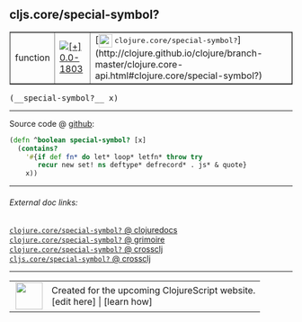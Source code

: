 ## cljs.core/special-symbol?



 <table border="1">
<tr>
<td>function</td>
<td><a href="https://github.com/cljsinfo/cljs-api-docs/tree/0.0-1803"><img valign="middle" alt="[+] 0.0-1803" title="Added in 0.0-1803" src="https://img.shields.io/badge/+-0.0--1803-lightgrey.svg"></a> </td>
<td>
[<img height="24px" valign="middle" src="http://i.imgur.com/1GjPKvB.png"> <samp>clojure.core/special-symbol?</samp>](http://clojure.github.io/clojure/branch-master/clojure.core-api.html#clojure.core/special-symbol?)
</td>
</tr>
</table>


 <samp>
(__special-symbol?__ x)<br>
</samp>

---







Source code @ [github](https://github.com/clojure/clojurescript/blob/r2760/src/cljs/cljs/core.cljs#L9231-L9235):

```clj
(defn ^boolean special-symbol? [x]
  (contains?
    '#{if def fn* do let* loop* letfn* throw try
       recur new set! ns deftype* defrecord* . js* & quote}
    x))
```

<!--
Repo - tag - source tree - lines:

 <pre>
clojurescript @ r2760
└── src
    └── cljs
        └── cljs
            └── <ins>[core.cljs:9231-9235](https://github.com/clojure/clojurescript/blob/r2760/src/cljs/cljs/core.cljs#L9231-L9235)</ins>
</pre>

-->

---



###### External doc links:

[`clojure.core/special-symbol?` @ clojuredocs](http://clojuredocs.org/clojure.core/special-symbol_q)<br>
[`clojure.core/special-symbol?` @ grimoire](http://conj.io/store/v1/org.clojure/clojure/1.7.0-beta3/clj/clojure.core/special-symbol%3F/)<br>
[`clojure.core/special-symbol?` @ crossclj](http://crossclj.info/fun/clojure.core/special-symbol%3F.html)<br>
[`cljs.core/special-symbol?` @ crossclj](http://crossclj.info/fun/cljs.core.cljs/special-symbol%3F.html)<br>

---

 <table>
<tr><td>
<img valign="middle" align="right" width="48px" src="http://i.imgur.com/Hi20huC.png">
</td><td>
Created for the upcoming ClojureScript website.<br>
[edit here] | [learn how]
</td></tr></table>

[edit here]:https://github.com/cljsinfo/cljs-api-docs/blob/master/cljsdoc/cljs.core/special-symbolQMARK.cljsdoc
[learn how]:https://github.com/cljsinfo/cljs-api-docs/wiki/cljsdoc-files

<!--

This information was too distracting to show to readers, but I'll leave it
commented here since it is helpful to:

- pretty-print the data used to generate this document
- and show how to retrieve that data



The API data for this symbol:

```clj
{:return-type boolean,
 :ns "cljs.core",
 :name "special-symbol?",
 :signature ["[x]"],
 :history [["+" "0.0-1803"]],
 :type "function",
 :full-name-encode "cljs.core/special-symbolQMARK",
 :source {:code "(defn ^boolean special-symbol? [x]\n  (contains?\n    '#{if def fn* do let* loop* letfn* throw try\n       recur new set! ns deftype* defrecord* . js* & quote}\n    x))",
          :title "Source code",
          :repo "clojurescript",
          :tag "r2760",
          :filename "src/cljs/cljs/core.cljs",
          :lines [9231 9235]},
 :full-name "cljs.core/special-symbol?",
 :clj-symbol "clojure.core/special-symbol?"}

```

Retrieve the API data for this symbol:

```clj
;; from Clojure REPL
(require '[clojure.edn :as edn])
(-> (slurp "https://raw.githubusercontent.com/cljsinfo/cljs-api-docs/catalog/cljs-api.edn")
    (edn/read-string)
    (get-in [:symbols "cljs.core/special-symbol?"]))
```

-->
